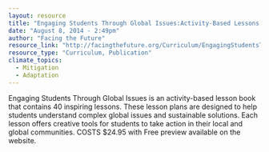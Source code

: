 ```yaml
---
layout: resource
title: "Engaging Students Through Global Issues:Activity-Based Lessons and Action Projects "
date: "August 8, 2014 - 2:49pm"
author: "Facing the Future"
resource_link: "http://facingthefuture.org/Curriculum/EngagingStudentsThroughGlobalIssues/tabid/..."
resource_type: "Curriculum, Publication"
climate_topics:
  - Mitigation
  - Adaptation
---
```


Engaging Students Through Global Issues is an activity-based lesson book that contains 40 inspiring lessons. These lesson plans are designed to help students understand complex global issues and sustainable solutions. Each lesson offers creative tools for students to take action in their local and global communities.  COSTS $24.95 with Free preview available on the website.
